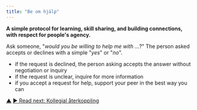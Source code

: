 ```yaml
---
title: "Be om hjälp"
---
```



<strong>A simple protocol for learning, skill sharing, and building connections, with respect for people's agency.</strong>

Ask someone, "*would you be willing to help me with ...*?" The person asked accepts or declines with a simple "*yes*" or "*no*".

- if the request is declined, the person asking accepts the answer without negotiation or inquiry
- if the request is unclear, inquire for more information
- if you accept a request for help, support your peer in the best way you can

<div class="bottom-nav">
<a href="peer-development.html" title="Up: Kollegial utveckling">▲</a> <a href="peer-feedback.html" title="Read next: Kollegial återkoppling">▶ Read next: Kollegial återkoppling</a>
</div>


<script type="text/javascript">
Mousetrap.bind('g n', function() {
    window.location.href = 'peer-feedback.html';
    return false;
});
</script>

